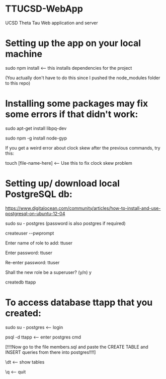 TTUCSD-WebApp
=============

UCSD Theta Tau Web application and server



Setting up the app on your local machine
========================================
sudo npm install <-- this installs dependencies for the project

(You actually don't have to do this since I pushed the node_modules folder to this repo)



Installing some packages may fix some errors if that didn't work:
===============================
sudo apt-get install libpq-dev

sudo npm -g install node-gyp



If you get a weird error about clock skew after the previous commands, try this:

touch [file-name-here] <-- Use this to fix clock skew problem



Setting up/ download local PostgreSQL db:
======================
https://www.digitalocean.com/community/articles/how-to-install-and-use-postgresql-on-ubuntu-12-04

sudo su - postgres (password is also postgres if required)

createuser --pwprompt

Enter name of role to add: ttuser

Enter password: ttuser

Re-enter password: ttuser

Shall the new role be a superuser? (y/n) y 

createdb ttapp



To access database ttapp that you created:
==========================================

sudo su - postgres <-- login

psql -d ttapp <-- enter postgres cmd

[!!!!Now go to the file members.sql and paste the CREATE TABLE and INSERT queries from there into postgres!!!!]

\dt <-- show tables

\q  <-- quit


